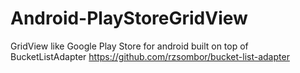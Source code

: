 # Android-PlayStoreGridView
GridView like Google Play Store for android built on top of BucketListAdapter
https://github.com/rzsombor/bucket-list-adapter
